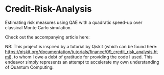 # Credit-Risk-Analysis
Estimating risk measures using QAE with a quadratic speed-up over classical Monte Carlo simulation.

Check out the accompanying article here: 

NB: This project is inspired by a tutorial by Qiskit  (which can be found here: https://qiskit.org/documentation/tutorials/finance/09_credit_risk_analysis.html), to whom I owe a debt of gratitude for providing the code I used. This endeavor simply represents an attempt to accelerate my own understanding of Quantum Computing. 
